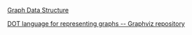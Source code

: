 <a target="_blank" rel="noopener noreferrer" href="https://jarednielsen.com/data-structure-graph-depth-first-search/">Graph Data Structure</a>


<a target="_blank" rel="noopener noreferrer" href="https://gitlab.com/graphviz/graphviz/" >DOT language for representing graphs -- Graphviz repository</a>